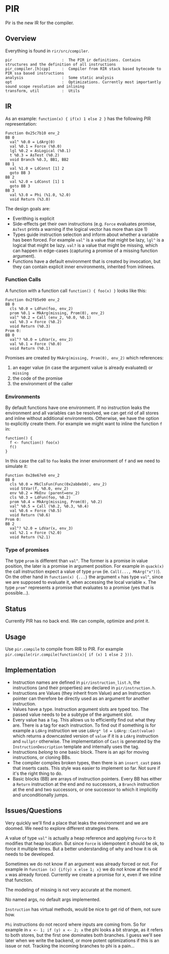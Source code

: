 # PIR

Pir is the new IR for the compiler.

## Overview

Everything is found in `rir/src/compiler`.

```
pir                      :  The PIR ir definitions. Contains structures and the definition of all instructions
pir_compiler.[h|cpp]     :  Compiler from RIR stack based bytecode to PIR ssa based instructions
analysis                 :  Some static analysis
opt                      :  Optimizations. Currently most importantly sound scope resolution and inlining
transform, util          :  Utils
```

## IR

As an example: `function(x) { if(x) 1 else 2 }` has the following PIR representation:

```
Function 0x25c7b10 env_2
BB 0
  val^ %0.0 = LdArg(0)
  val %0.1 = Force (%0.0)
  lgl %0.2 = AsLogical (%0.1)
  t %0.3 = AsTest (%0.2)
  void Branch %0.3, BB1, BB2
BB 1
  val %1.0 = LdConst [1] 2
  goto BB 3
BB 2
  val %2.0 = LdConst [1] 1
  goto BB 3
BB 3
  val %3.0 = Phi (%1.0, %2.0)
  void Return (%3.0)
```

The design goals are:

* Everithing is explicit
* Side-effects get their own instructions
  (e.g. `Force` evaluates promise, `AsTest` prints a warning if the logical vector has more than size 1)
* Types guide instruction selection and inform about whether a variable has been forced. For example `val^` is a value that might be lazy, `lgl^` is a logical that might be lazy.
  `val?` is a value that might be missing, which can happen in edge-cases (capturing a promise of a missing function argument).
* Functions have a default environment that is created by invocation, but they can contain explicit inner environments, inherited from inlinees.

### Function Calls

A function with a function call `function() { foo(x) }` looks like this:

```
Function 0x2f85e90 env_2
BB 0
  cls %0.0 = LdFun(foo, env_2)
  prom %0.1 = MkArg(missing, Prom(0), env_2)
  val^ %0.2 = Call (env_2, %0.0, %0.1)
  val %0.3 = Force (%0.2)
  void Return (%0.3)
Prom 0:
BB 0
  val^? %0.0 = LdVar(x, env_2)
  val %0.1 = Force (%0.0)
  void Return (%0.1)
```

Promises are created by `MkArg(missing, Prom(0), env_2)` which references:

1. an eager value (in case the argument value is already evaluated) or `missing`
2. the code of the promise
3. the environment of the caller

### Environments

By default functions have one environment. If no instruction leaks the environment and all variables can be resolved, we can get rid of all stores and inline without additional environments.
Otherwise, we have the option to explicitly create them.
For example we might want to inline the function `f` in:

```
function() {
  f <- function() foo(x)
  f()
}
```

In this case the call to `foo` leaks the inner environment of `f` and we need to simulate it:

```
Function 0x28e67e0 env_2
BB 0
  cls %0.0 = MkClsFun(Func(0x2ab8eb0), env_2)
  void StVar(f, %0.0, env_2)
  env %0.2 = MkEnv (parent=env_2)
  cls %0.3 = LdFun(foo, %0.2)
  prom %0.4 = MkArg(missing, Prom(0), %0.2)
  val^ %0.5 = Call (%0.2, %0.3, %0.4)
  val %0.6 = Force (%0.5)
  void Return (%0.6)
Prom 0:
BB 2
  val^? %2.0 = LdVar(x, env_3)
  val %2.1 = Force (%2.0)
  void Return (%2.1)
```

### Type of promises

The type `prom` is different than `val^`.
The former is a promise in value position, the later is a promise in argument position.
For example in `quack(x)` the call instruction expect a value of type `prom` (ie. `Call(..., MkArg("x"))`).
On the other hand in `function(x) {...}` the argument `x` has type `val^`, since we are supposed to evaluate it, when accessing the local variable `x`.
The type `prom^` represents a promise that evaluates to a promise (yes that is possible...).

## Status

Currently PIR has no back end. We can compile, optimize and print it.

## Usage

Use `pir.compile` to compile from RIR to PIR. For example `pir.compile(rir.compile(function(x){ if (x) 1 else 2 }))`.

## Implementation

* Instruction names are defined in `pir/instruction_list.h`, the instructions (and their properties) are declared in `pir/instruction.h`.
* Instructions are Values (they inherit from Value) and an Instruction pointer can therefore be directly used as an argument for another instruction.
* Values have a type. Instruction argument slots are typed too. The passed value needs to be a subtype of the argument slot.
* Every value has a `Tag`. This allows us to efficiently find out what they are. There is a tag for each instruction. To find out if something is for example a `LdArg` instruction we use `LdArg* ld = LdArg::Cast(value)` which returns a downcasted version of `value` if it is a `LdArg` instruction and `nullptr` otherwise. The implementation of `Cast` is generated by the `InstructionDescription` template and internally uses the tag.
* Instructions *belong* to one basic block. There is an api for moving instructions, or cloning BBs.
* The compiler compiles broken types, then there is an `insert_cast` pass that inserts casts. This style was easier to implement so far. Not sure if it's the right thing to do.
* Basic blocks (BB) are arrays of instruction pointers. Every BB has either a `Return` instruction at the end and no successors, a `Branch` instruction at the end and two successors, or one successor to which it implicitly and unconditionally jumps.

## Issues/Questions

Very quickly we'll find a place that leaks the environment and we are doomed. We need to explore different strategies there.

A value of type `val^` is actually a heap reference and applying `Force` to it modifies that heap location. But since `Force` is idempotent it should be ok, to force it multiple times. But a better understanding of why and how it is ok needs to be developed. 

Sometimes we do not know if an argument was already forced or not. For example in `function (x) {if(y) x else 1; x}` we do not know at the end if `x` was already forced. Currently we create a promise for x, even if we inline that function.

The modeling of missing is not very accurate at the moment.

No named args, no default args implemented.

`Instruction` has virtual methods, would be nice to get rid of them, not sure how.

`Phi` instructions do not record where inputs are coming from. So for example in `x <- 1; if (y) x <- 2; x` the phi looks a bit strange, as it refers to both stores, but the first one dominates both branches. I guess we'll see later when we write the backend, or more potent optimizations if this is an issue or not. Tracking the incoming branches to phi is a pain...
